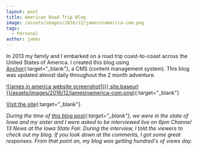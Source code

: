 ```yaml
---
layout: post
title: American Road Trip Blog
image: /assets/images/2016/12/jamesinamerica-com.png
tags:
  - Personal
author: james
---
```


In 2013 my family and I embarked on a road trip coast-to-coast across the United States of America. I created this blog using [Anchor](https://anchorcms.com){:target="\_blank"}, a CMS (content management system). This blog was updated almost daily throughout the 2 month adventure.

[![james in america website screenshot]({{ site.baseurl }}/assets/images/2016/12/jamesinamerica-com.png)](../jamesinamerica/){:target="\_blank"}

[Visit the site](../jamesinamerica/){:target="\_blank"}.

_During the time of [this blog post](../jamesinamerica/blog/heart-of-america.html){:target="\_blank"}, we were in the state of Iowa and my sister and I were asked to be interviewed live on 6pm Channel 13 News at the Iowa State Fair. During the interview, I told the viewers to check out my blog. If you look down at the comments, I got some great responses. From that point on, my blog was getting hundred's of views day._
